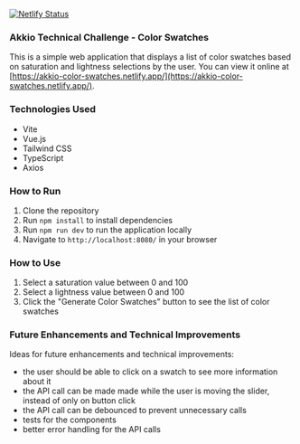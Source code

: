 [![Netlify Status](https://api.netlify.com/api/v1/badges/01c3a17d-ec0a-4095-b934-f17a9d112413/deploy-status)](https://app.netlify.com/sites/akkio-color-swatches/deploys)

### Akkio Technical Challenge - Color Swatches

This is a simple web application that displays a list of color swatches based on saturation and lightness selections by the user. You can view it online at [https://akkio-color-swatches.netlify.app/](https://akkio-color-swatches.netlify.app/).

### Technologies Used

- Vite
- Vue.js
- Tailwind CSS
- TypeScript
- Axios

### How to Run

1. Clone the repository
2. Run `npm install` to install dependencies
3. Run `npm run dev` to run the application locally
4. Navigate to `http://localhost:8080/` in your browser

### How to Use

1. Select a saturation value between 0 and 100
2. Select a lightness value between 0 and 100
3. Click the "Generate Color Swatches" button to see the list of color swatches

### Future Enhancements and Technical Improvements

Ideas for future enhancements and technical improvements:

- the user should be able to click on a swatch to see more information about it
- the API call can be made made while the user is moving the slider, instead of only on button click
- the API call can be debounced to prevent unnecessary calls
- tests for the components
- better error handling for the API calls
